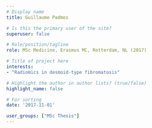 ```yaml
---
# Display name
title: Guillaume Padmos

# Is this the primary user of the site?
superuser: false

# Role/position/tagline
role: MSc Medicine, Erasmus MC, Rotterdam, NL (2017)

# Title of project here
interests:
- "Radiomics in desmoid-type fibromatosis"

# Highlight the author in author lists? (true/false)
highlight_name: false

# For sorting
date: '2017-11-01'

user_groups: ["MSc Thesis"]
---
```

